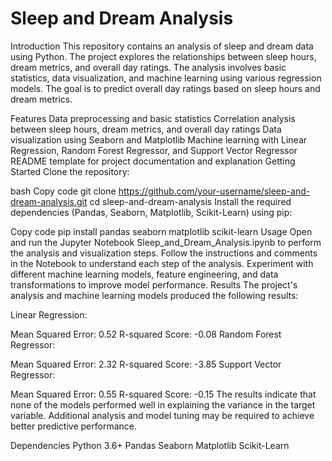 # Sleep and Dream Analysis

Introduction
This repository contains an analysis of sleep and dream data using Python. The project explores the relationships between sleep hours, dream metrics, and overall day ratings. The analysis involves basic statistics, data visualization, and machine learning using various regression models. The goal is to predict overall day ratings based on sleep hours and dream metrics.

Features
Data preprocessing and basic statistics
Correlation analysis between sleep hours, dream metrics, and overall day ratings
Data visualization using Seaborn and Matplotlib
Machine learning with Linear Regression, Random Forest Regressor, and Support Vector Regressor
README template for project documentation and explanation
Getting Started
Clone the repository:

bash
Copy code
git clone https://github.com/your-username/sleep-and-dream-analysis.git
cd sleep-and-dream-analysis
Install the required dependencies (Pandas, Seaborn, Matplotlib, Scikit-Learn) using pip:

Copy code
pip install pandas seaborn matplotlib scikit-learn
Usage
Open and run the Jupyter Notebook Sleep_and_Dream_Analysis.ipynb to perform the analysis and visualization steps.
Follow the instructions and comments in the Notebook to understand each step of the analysis.
Experiment with different machine learning models, feature engineering, and data transformations to improve model performance.
Results
The project's analysis and machine learning models produced the following results:

Linear Regression:

Mean Squared Error: 0.52
R-squared Score: -0.08
Random Forest Regressor:

Mean Squared Error: 2.32
R-squared Score: -3.85
Support Vector Regressor:

Mean Squared Error: 0.55
R-squared Score: -0.15
The results indicate that none of the models performed well in explaining the variance in the target variable. Additional analysis and model tuning may be required to achieve better predictive performance.

Dependencies
Python 3.6+
Pandas
Seaborn
Matplotlib
Scikit-Learn
